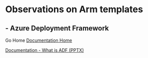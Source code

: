 #  Observations on Arm templates # 

## - Azure Deployment Framework ## 
Go Home [Documentation Home](./ADF.md)

[Documentation - What is ADF (PPTX)](./docs/ADF.pptx)

